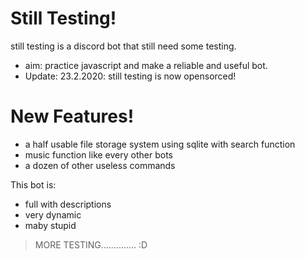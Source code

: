 # Still Testing!

still testing is a discord bot that still need some testing.

  - aim: practice javascript and make a reliable and useful bot.
  - Update: 23.2.2020: still testing is now opensorced! 

# New Features!

  - a half usable file storage system using sqlite with search function
  - music function like every other bots 
  - a dozen of other useless commands 

This bot is:
  - full with descriptions 
  - very dynamic 
  - maby stupid 

> MORE TESTING..............  :D